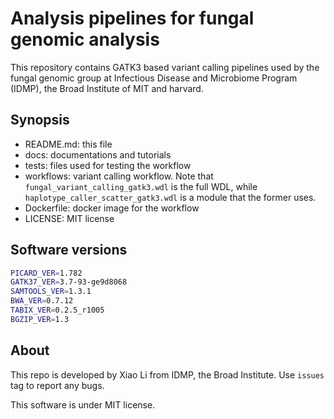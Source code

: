 # Analysis pipelines for fungal genomic analysis
This repository contains GATK3 based variant calling pipelines used by the fungal genomic group at Infectious Disease and Microbiome Program (IDMP), the Broad Institute of MIT and harvard.

## Synopsis
* README.md: this file
* docs: documentations and tutorials
* tests: files used for testing the workflow
* workflows: variant calling workflow. Note that `fungal_variant_calling_gatk3.wdl` is the full WDL, while `haplotype_caller_scatter_gatk3.wdl` is a module that the former uses.
* Dockerfile: docker image for the workflow
* LICENSE: MIT license

## Software versions
```sh
PICARD_VER=1.782
GATK37_VER=3.7-93-ge9d8068
SAMTOOLS_VER=1.3.1
BWA_VER=0.7.12
TABIX_VER=0.2.5_r1005
BGZIP_VER=1.3
```

## About
This repo is developed by Xiao Li from IDMP, the Broad Institute. Use `issues` tag to report any bugs.

This software is under MIT license.
